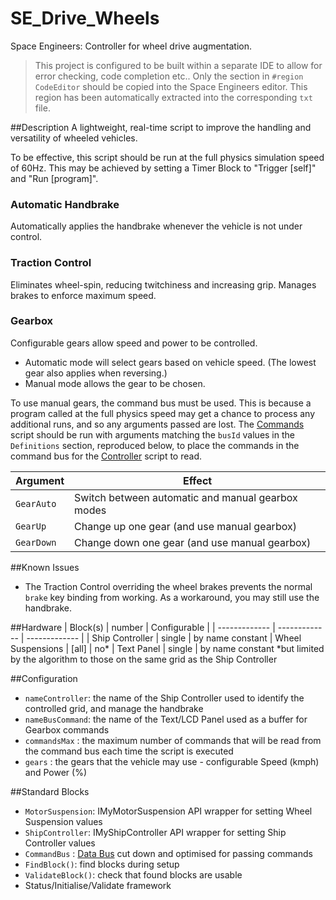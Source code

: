 # SE_Drive_Wheels
Space Engineers: Controller for wheel drive augmentation.

> This project is configured to be built within a separate IDE to allow for error checking, code completion etc..
> Only the section in `#region CodeEditor` should be copied into the Space Engineers editor. This region has been automatically extracted into the corresponding `txt` file.

##Description
A lightweight, real-time script to improve the handling and versatility of wheeled vehicles.

To be effective, this script should be run at the full physics simulation speed of 60Hz.
This may be achieved by setting a Timer Block to "Trigger [self]" and "Run [program]".

### Automatic Handbrake
Automatically applies the handbrake whenever the vehicle is not under control.

### Traction Control
Eliminates wheel-spin, reducing twitchiness and increasing grip.
Manages brakes to enforce maximum speed. 

### Gearbox
Configurable gears allow speed and power to be controlled.
+ Automatic mode will select gears based on vehicle speed. (The lowest gear also applies when reversing.)
+ Manual mode allows the gear to be chosen.

To use manual gears, the command bus must be used.
This is because a program called at the full physics speed may get a chance to process any additional runs, and so any arguments passed are lost.
The [Commands][link-Commands] script should be run with arguments matching the `busId` values in the `Definitions` section, reproduced below, to place the commands in the command bus for the [Controller][link-Main] script to read.

[link-Main]:./Drive_Controller_Wheels.txt
[link-Commands]:./Drive_Controller_Wheels_Commands.txt

| Argument      | Effect        |
| ------------- | ------------- |
| `GearAuto`    | Switch between automatic and manual gearbox modes
| `GearUp`      | Change up one gear (and use manual gearbox)
| `GearDown`    | Change down one gear (and use manual gearbox)

##Known Issues
+ The Traction Control overriding the wheel brakes prevents the normal `brake` key binding from working. As a workaround, you may still use the handbrake.

##Hardware
| Block(s)      | number        | Configurable  |
| ------------- | ------------- | ------------- |
| Ship Controller | single        | by name constant
| Wheel Suspensions | [all]         | no*
| Text Panel    | single        | by name constant
*but limited by the algorithm to those on the same grid as the Ship Controller

##Configuration
+ `nameController`: the name of the Ship Controller used to identify the controlled grid, and manage the handbrake
+ `nameBusCommand`: the name of the Text/LCD Panel used as a buffer for Gearbox commands
+ `commandsMax` : the maximum number of commands that will be read from the command bus each time the script is executed
+ `gears` : the gears that the vehicle may use - configurable Speed (kmph) and Power (%)

##Standard Blocks
+ `MotorSuspension`: IMyMotorSuspension API wrapper for setting Wheel Suspension values
+ `ShipController`: IMyShipController API wrapper for setting Ship Controller values
+ `CommandBus` : [Data Bus](https://github.com/darkthing41/SE_DataBus) cut down and optimised for passing commands
+ `FindBlock()`: find blocks during setup
+ `ValidateBlock()`: check that found blocks are usable
+ Status/Initialise/Validate framework
